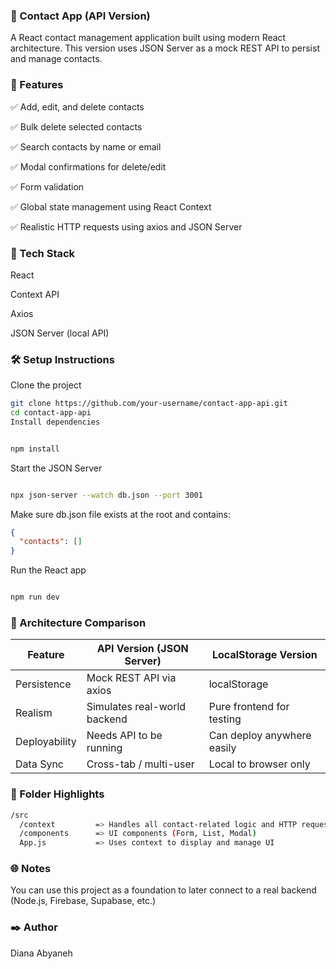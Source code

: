 ### 📇 Contact App (API Version)
A React contact management application built using modern React architecture. This version uses JSON Server as a mock REST API to persist and manage contacts.

### 🚀 Features
✅ Add, edit, and delete contacts

✅ Bulk delete selected contacts

✅ Search contacts by name or email

✅ Modal confirmations for delete/edit

✅ Form validation

✅ Global state management using React Context

✅ Realistic HTTP requests using axios and JSON Server

### 🧱 Tech Stack
React

Context API

Axios

JSON Server (local API)

### 🛠️ Setup Instructions
Clone the project

```bash
git clone https://github.com/your-username/contact-app-api.git
cd contact-app-api
Install dependencies
```

```bash

npm install
```

Start the JSON Server
```bash

npx json-server --watch db.json --port 3001
```

Make sure db.json file exists at the root and contains:

```json
{
  "contacts": []
}
```

Run the React app

```bash

npm run dev
```

### 🧠 Architecture Comparison

| Feature         | API Version (JSON Server)        | LocalStorage Version         |
|-----------------|----------------------------------|------------------------------|
| Persistence     | Mock REST API via axios          | localStorage                 |
| Realism         | Simulates real-world backend     | Pure frontend for testing    |
| Deployability   | Needs API to be running          | Can deploy anywhere easily   |
| Data Sync       | Cross-tab / multi-user           | Local to browser only        |

### 🧩 Folder Highlights
```bash
/src
  /context         => Handles all contact-related logic and HTTP requests
  /components      => UI components (Form, List, Modal)
  App.js           => Uses context to display and manage UI

  ```
### 🌐 Notes
You can use this project as a foundation to later connect to a real backend (Node.js, Firebase, Supabase, etc.)

### ✒️ Author
Diana Abyaneh